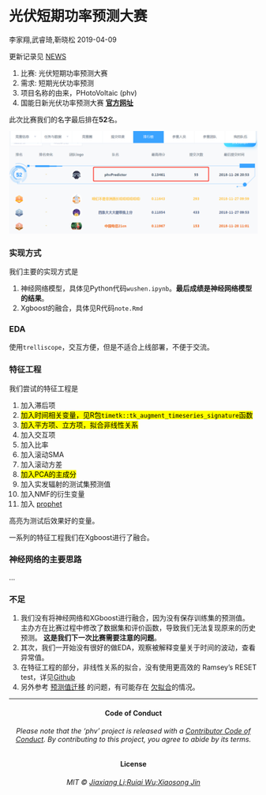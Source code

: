 光伏短期功率预测大赛
================
李家翔,武睿琦,靳晓松
2019-04-09

<!-- README.md is generated from README.Rmd. Please edit that file -->

更新记录见 [NEWS](NEWS.md)

1.  比赛: 光伏短期功率预测大赛
2.  需求: 短期光伏功率预测
3.  项目名称的由来，PHotoVoltaic (phv)
4.  国能日新光伏功率预测大赛
    [**官方网址**](http://www.dcjingsai.com/common/cmpt/%E5%9B%BD%E8%83%BD%E6%97%A5%E6%96%B0%E5%85%89%E4%BC%8F%E5%8A%9F%E7%8E%87%E9%A2%84%E6%B5%8B%E5%A4%A7%E8%B5%9B_%E7%AB%9E%E8%B5%9B%E4%BF%A1%E6%81%AF.html)

此次比赛我们的名字最后排在**52**名。

![](pic/rank.png)<!-- -->

### 实现方式

我们主要的实现方式是

1.  神经网络模型，具体见Python代码`wushen.ipynb`。**最后成绩是神经网络模型的结果**。
2.  Xgboost的融合，具体见R代码`note.Rmd`

### EDA

使用`trelliscope`，交互方便，但是不适合上线部署，不便于交流。

### 特征工程

我们尝试的特征工程是

1.  加入滞后项
2.  <mark>加入时间相关变量，见R包`timetk::tk_augment_timeseries_signature`函数</mark>
3.  <mark>加入平方项、立方项，拟合非线性关系</mark>
4.  加入交互项
5.  加入比率
6.  加入滚动SMA
7.  加入滚动方差
8.  <mark>加入PCA的主成分</mark>
9.  加入实发辐射的测试集预测值
10. 加入NMF的衍生变量
11. 加入 [prophet](https://github.com/facebook/prophet)

高亮为测试后效果好的变量。

一系列的特征工程我们在Xgboost进行了融合。

### 神经网络的主要思路

…

### 不足

1.  我们没有将神经网络和XGboost进行融合，因为没有保存训练集的预测值。
    主办方在比赛过程中修改了数据集和评价函数，导致我们无法复现原来的历史预测。
    **这是我们下一次比赛需要注意的问题**。
2.  其次，我们一开始没有很好的做EDA，观察被解释变量关于时间的波动，查看异常值。
3.  在特征工程的部分，非线性关系的拟合，没有使用更高效的 Ramsey’s RESET
    test，详见[Github](https://github.com/JiaxiangBU/learn_fe)
4.  另外参考 [预测值迁移](https://jiaxiangbu.github.io/channel_valuation/about)
    的问题，有可能存在 [欠拟合](https://jiaxiangbu.github.io/learn_fe/)的情况。

-----

<h4 align="center">

**Code of Conduct**

</h4>

<h6 align="center">

Please note that the ‘phv’ project is released with a [Contributor Code
of Conduct](CODE_OF_CONDUCT.md). By contributing to this project, you
agree to abide by its terms.

</h6>

<h4 align="center">

**License**

</h4>

<h6 align="center">

MIT © [Jiaxiang Li;Ruiqi Wu;Xiaosong Jin](LICENSE.md)

</h6>
